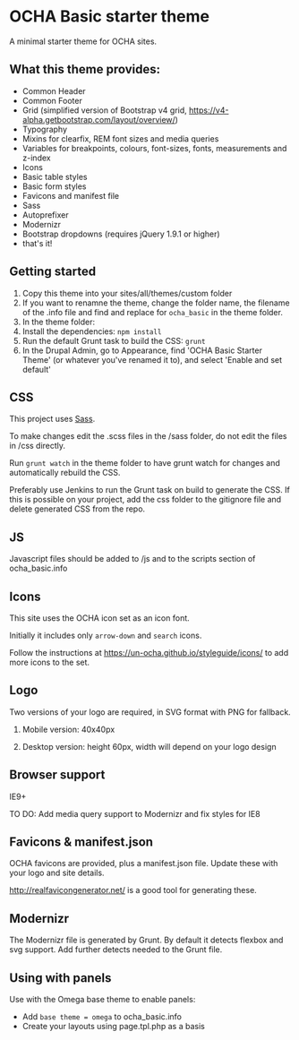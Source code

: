 # OCHA Basic starter theme

A minimal starter theme for OCHA sites.

## What this theme provides:

* Common Header
* Common Footer
* Grid (simplified version of Bootstrap v4 grid, https://v4-alpha.getbootstrap.com/layout/overview/)
* Typography
* Mixins for clearfix, REM font sizes and media queries
* Variables for breakpoints, colours, font-sizes, fonts, measurements and z-index
* Icons
* Basic table styles
* Basic form styles
* Favicons and manifest file
* Sass
* Autoprefixer
* Modernizr
* Bootstrap dropdowns (requires jQuery 1.9.1 or higher)
* that's it!

## Getting started

1. Copy this theme into your sites/all/themes/custom folder
2. If you want to renamne the theme, change the folder name, the filename of the .info file and find and replace for `ocha_basic` in the theme folder.
3. In the theme folder:
4. Install the dependencies: `npm install`
5. Run the default Grunt task to build the CSS: `grunt`
6. In the Drupal Admin, go to Appearance, find 'OCHA Basic Starter Theme' (or whatever you've renamed it to), and select 'Enable and set default'

## CSS

This project uses [Sass](http://sass-lang.com/).

To make changes edit the .scss files in the /sass folder, do not edit the files in /css directly.

Run `grunt watch` in the theme folder to have grunt watch for changes and automatically rebuild the CSS.

Preferably use Jenkins to run the Grunt task on build to generate the CSS. If this is possible on your project, add the css folder to the gitignore file and delete generated CSS from the repo.

## JS

Javascript files should be added to /js and to the scripts section of ocha_basic.info

## Icons

This site uses the OCHA icon set as an icon font.

Initially it includes only `arrow-down` and `search` icons.

Follow the instructions at https://un-ocha.github.io/styleguide/icons/ to add more icons to the set.

## Logo

Two versions of your logo are required, in SVG format with PNG for fallback.

1. Mobile version: 40x40px

2. Desktop version: height 60px, width will depend on your logo design

## Browser support

IE9+

TO DO: Add media query support to Modernizr and fix styles for IE8

## Favicons & manifest.json

OCHA favicons are provided, plus a manifest.json file. Update these with your logo and site details.

http://realfavicongenerator.net/ is a good tool for generating these.

## Modernizr

The Modernizr file is generated by Grunt. By default it detects flexbox and svg support. Add further detects needed to the Grunt file.

## Using with panels

Use with the Omega base theme to enable panels:

* Add `base theme = omega` to ocha_basic.info
* Create your layouts using page.tpl.php as a basis
